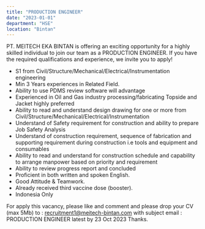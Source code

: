 ```yaml
---
title: "PRODUCTION ENGINEER"
date: "2023-01-01"
department: "HSE"
location: "Bintan"
---
```


PT. MEITECH EKA BINTAN is offering an exciting opportunity for a highly skilled individual to join our team as a PRODUCTION ENGINEER. If you have the required qualifications and experience, we invite you to apply!

- S1 from Civil/Structure/Mechanical/Electrical/Instrumentation engineering
- Min 3 Years experiences in Related Field.
- Ability to use PDMS review software will advantage
- Experienced in Oil and Gas industry processing/fabricating Topside and Jacket highly preferred
- Ability to read and understand design drawing for one or more from Civil/Structure/Mechanical/Electrical/Instrumentation
- Understand of Safety requirement for construction and ability to prepare Job Safety Analysis
- Understand of construction requirement, sequence of fabrication and supporting requirement during construction i.e tools and equipment and consumables
- Ability to read and understand for construction schedule and capability to arrange manpower based on priority and requirement
- Ability to review progress report and concluded
- Proficient in both written and spoken English.
- Good Attitude & Teamwork. 
- Already received third vaccine dose (booster).
- Indonesia Only

For apply this vacancy, please like and comment and please drop your CV (max 5Mb)
to : recruitment1@meitech-bintan.com
with subject email :
PRODUCTION ENGINEER 
latest by 23 Oct 2023
Thanks.




